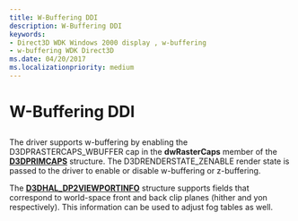 ```yaml
---
title: W-Buffering DDI
description: W-Buffering DDI
keywords:
- Direct3D WDK Windows 2000 display , w-buffering
- w-buffering WDK Direct3D
ms.date: 04/20/2017
ms.localizationpriority: medium
---
```


# W-Buffering DDI


## <span id="ddk_w_buffering_ddi_gg"></span><span id="DDK_W_BUFFERING_DDI_GG"></span>


The driver supports w-buffering by enabling the D3DPRASTERCAPS\_WBUFFER cap in the **dwRasterCaps** member of the [**D3DPRIMCAPS**](/windows-hardware/drivers/ddi/d3dcaps/ns-d3dcaps-_d3dprimcaps) structure. The D3DRENDERSTATE\_ZENABLE render state is passed to the driver to enable or disable w-buffering or z-buffering.

The [**D3DHAL\_DP2VIEWPORTINFO**](/windows-hardware/drivers/ddi/d3dhal/ns-d3dhal-_d3dhal_dp2viewportinfo) structure supports fields that correspond to world-space front and back clip planes (hither and yon respectively). This information can be used to adjust fog tables as well.

 

